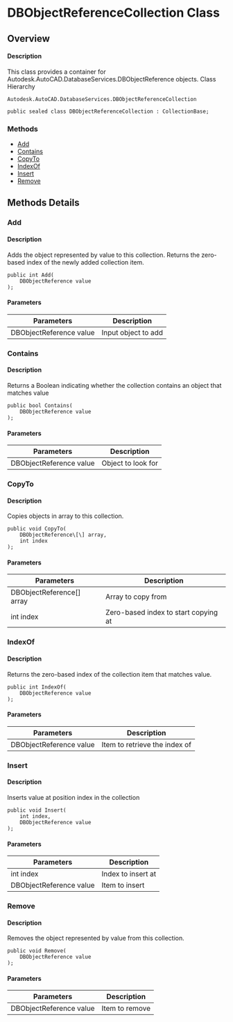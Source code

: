 # DBObjectReferenceCollection Class

## Overview

#### Description
This class provides a container for Autodesk.AutoCAD.DatabaseServices.DBObjectReference objects.
Class Hierarchy
```text
Autodesk.AutoCAD.DatabaseServices.DBObjectReferenceCollection
```

```text
public sealed class DBObjectReferenceCollection : CollectionBase;
```

### Methods

- [Add](#add)
- [Contains](#contains)
- [CopyTo](#copyto)
- [IndexOf](#indexof)
- [Insert](#insert)
- [Remove](#remove)


## Methods Details

### Add

#### Description
Adds the object represented by value to this collection. Returns the zero-based index of the newly added collection item.
```text
public int Add(
    DBObjectReference value
);
```

#### Parameters
| Parameters | Description |
| --- | --- |
| DBObjectReference value | Input object to add |

### Contains

#### Description
Returns a Boolean indicating whether the collection contains an object that matches value
```text
public bool Contains(
    DBObjectReference value
);
```

#### Parameters
| Parameters | Description |
| --- | --- |
| DBObjectReference value | Object to look for |

### CopyTo

#### Description
Copies objects in array to this collection.
```text
public void CopyTo(
    DBObjectReference\[\] array, 
    int index
);
```

#### Parameters
| Parameters | Description |
| --- | --- |
| DBObjectReference[] array | Array to copy from |
| int index | Zero-based index to start copying at |

### IndexOf

#### Description
Returns the zero-based index of the collection item that matches value.
```text
public int IndexOf(
    DBObjectReference value
);
```

#### Parameters
| Parameters | Description |
| --- | --- |
| DBObjectReference value | Item to retrieve the index of |

### Insert

#### Description
Inserts value at position index in the collection
```text
public void Insert(
    int index, 
    DBObjectReference value
);
```

#### Parameters
| Parameters | Description |
| --- | --- |
| int index | Index to insert at |
| DBObjectReference value | Item to insert |

### Remove

#### Description
Removes the object represented by value from this collection.
```text
public void Remove(
    DBObjectReference value
);
```

#### Parameters
| Parameters | Description |
| --- | --- |
| DBObjectReference value | Item to remove |
